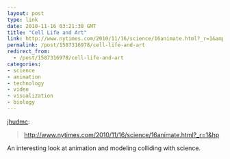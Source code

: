 ```yaml
---
layout: post
type: link
date: 2010-11-16 03:21:38 GMT
title: "Cell Life and Art"
link: http://www.nytimes.com/2010/11/16/science/16animate.html?_r=1&amp;hp
permalink: /post/1587316978/cell-life-and-art
redirect_from: 
  - /post/1587316978/cell-life-and-art
categories:
- science
- animation
- technology
- video
- visualization
- biology
---
```

<p><a href="http://jhudmc.tumblr.com/post/1586350493/cell-life-and-art" class="tumblr_blog">jhudmc</a>:</p>

<blockquote><a href="http://www.nytimes.com/2010/11/16/science/16animate.html?_r=1&amp;hp">http://www.nytimes.com/2010/11/16/science/16animate.html?_r=1&amp;hp</a></blockquote>
An interesting look at animation and modeling colliding with science. 
